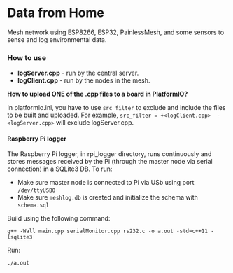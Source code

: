 # Data from Home

Mesh network using ESP8266, ESP32, 
PainlessMesh, and some sensors to 
sense and log environmental data.

### How to use

* **logServer.cpp** - run by the 
central server.
* **logClient.cpp** - run by the 
nodes in the mesh.

**How to upload ONE of the .cpp 
files to a board in PlatformIO?**

In platformio.ini, you have to 
use `src_filter` to exclude and 
include the files to be built and 
uploaded.  For example, 
`src_filter = +<logClient.cpp> 
-<logServer.cpp>` will exclude 
logServer.cpp.

#### Raspberry Pi logger

The Raspberry Pi logger, in rpi_logger directory, runs continuously and stores messages received by the Pi (through the master node via serial connection) in a SQLite3 DB.  To run:

* Make sure master node is connected to Pi via USb using port `/dev/ttyUSB0`
* Make sure `meshlog.db` is created and initialize the schema with `schema.sql`

Build using the following command:

`g++ -Wall main.cpp serialMonitor.cpp rs232.c -o a.out -std=c++11 -lsqlite3`

Run:

`./a.out`
